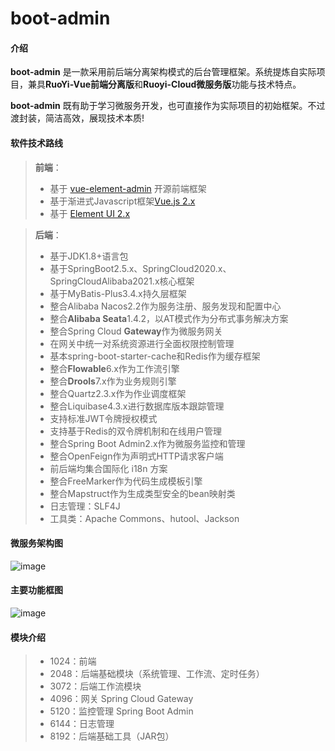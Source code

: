 # boot-admin

#### 介绍

**boot-admin** 是一款采用前后端分离架构模式的后台管理框架。系统提炼自实际项目，兼具**RuoYi-Vue前端分离版**和**Ruoyi-Cloud微服务版**功能与技术特点。  

**boot-admin** 既有助于学习微服务开发，也可直接作为实际项目的初始框架。不过渡封装，简洁高效，展现技术本质!

#### 软件技术路线

>**前端**：
> * 基于 [vue-element-admin](https://panjiachen.gitee.io/vue-element-admin-site/zh/) 开源前端框架
> * 基于渐进式Javascript框架[Vue.js 2.x](https://v2.cn.vuejs.org/)
> * 基于 [Element UI 2.x](https://element.eleme.cn/#/zh-CN)

>**后端**：
>* 基于JDK1.8+语言包
>* 基于SpringBoot2.5.x、SpringCloud2020.x、SpringCloudAlibaba2021.x核心框架
>* 基于MyBatis-Plus3.4.x持久层框架
>* 整合Alibaba Nacos2.2作为服务注册、服务发现和配置中心
>* 整合**Alibaba Seata**1.4.2，以AT模式作为分布式事务解决方案
>* 整合Spring Cloud **Gateway**作为微服务网关
>* 在网关中统一对系统资源进行全面权限控制管理
>* 基本spring-boot-starter-cache和Redis作为缓存框架
>* 整合**Flowable**6.x作为工作流引擎
>* 整合**Drools**7.x作为业务规则引擎
>* 整合Quartz2.3.x作为作业调度框架
>* 整合Liquibase4.3.x进行数据库版本跟踪管理
>* 支持标准JWT令牌授权模式
>* 支持基于Redis的双令牌机制和在线用户管理
>* 整合Spring Boot Admin2.x作为微服务监控和管理
>* 整合OpenFeign作为声明式HTTP请求客户端
>* 前后端均集合国际化 i18n 方案
>* 整合FreeMarker作为代码生成模板引擎
>* 整合Mapstruct作为生成类型安全的bean映射类
>* 日志管理：SLF4J
>* 工具类：Apache Commons、hutool、Jackson


#### 微服务架构图

![image](https://gitee.com/soft1314/boot-admin-vue/raw/master/arch.png)

#### 主要功能框图

![image](https://gitee.com/soft1314/boot-admin-vue/blob/master/func.png)

#### 模块介绍

>*   1024：前端
>*   2048：后端基础模块（系统管理、工作流、定时任务）
>*   3072：后端工作流模块
>*   4096：网关 Spring Cloud Gateway
>*   5120：监控管理 Spring Boot Admin
>*   6144：日志管理
>*   8192：后端基础工具（JAR包）
